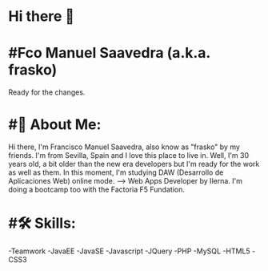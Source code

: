 # Hi there 👋

# #Fco Manuel Saavedra (a.k.a. frasko)
Ready for the changes.

# #🚀 About Me:
Hi there, I'm Francisco Manuel Saavedra, also know as "frasko" by my friends. I'm from Sevilla, Spain and I love this place to live in. Well, I'm 30 years old, a bit older than the new era developers but I'm ready for the work as well as them. In this moment, I'm studying DAW (Desarrollo de Aplicaciones Web) online mode. --> Web Apps Developer by Ilerna. I'm doing a bootcamp too with the Factoria F5 Fundation.

# #🛠 Skills:
-Teamwork -JavaEE -JavaSE -Javascript -JQuery -PHP -MySQL -HTML5 -CSS3
